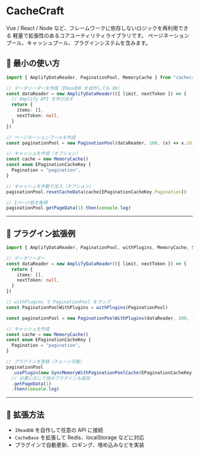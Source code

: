 # CacheCraft

Vue / React / Node など、フレームワークに依存しないロジックを再利用できる
軽量で拡張性のあるコアユーティリティライブラリです。
ページネーションプール、キャッシュプール、プラグインシステムを含みます。

## 🚀 最小の使い方

```ts
import { AmplifyDataReader, PaginationPool, MemoryCache } from "cachecraft"

// データリーダーを作成（IReadDB を自作しても OK）
const dataReader = new AmplifyDataReader(({ limit, nextToken }) => {
  // Amplify API を呼び出す
  return {
    items: [],
    nextToken: null,
  }
})

// ページネーションプールを作成
const paginationPool = new PaginationPool(dataReader, 100, (x) => x.id)

// キャッシュを作成（オプション）
const cache = new MemoryCache()
const enum EPaginationCacheKey {
  Pagination = "pagination",
}

// キャッシュを手動で注入（オプション）
paginationPool.resetCacheData(cache[EPaginationCacheKey.Pagination])

// 1ページ目を取得
paginationPool.getPageData(1).then(console.log)
```

---

## 🔌 プラグイン拡張例

```ts
import { AmplifyDataReader, PaginationPool, withPlugins, MemoryCache, SyncMemoryWithPaginationPoolCache } from "cachecraft"

// データリーダー
const dataReader = new AmplifyDataReader(({ limit, nextToken }) => {
  return {
    items: [],
    nextToken: null,
  }
})

// withPlugins で PaginationPool をラップ
const PaginationPoolWithPlugins = withPlugins(PaginationPool)

const paginationPool = new PaginationPoolWithPlugins(dataReader, 100, (x) => x.id)

// キャッシュを作成
const cache = new MemoryCache()
const enum EPaginationCacheKey {
  Pagination = "pagination",
}

// プラグインを登録（チェーン可能）
paginationPool
  .usePlugin(new SyncMemoryWithPaginationPoolCache(EPaginationCacheKey.Pagination, cache))
  // 必要に応じて他のプラグインも追加
  .getPageData(1)
  .then(console.log)
```

---

## 📌 拡張方法

- `IReadDB` を自作して任意の API に接続
- `CacheBase` を拡張して Redis、localStorage などに対応
- プラグインで自動更新、ロギング、埋め込みなどを実装

